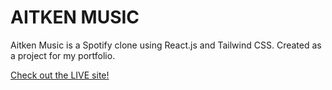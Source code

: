 # AITKEN MUSIC

Aitken Music is a Spotify clone using React.js and Tailwind CSS.
Created as a project for my portfolio.

[Check out the LIVE site!](music.michaelaitken.com)
